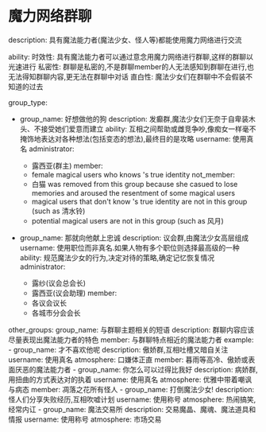 # 魔力网络群聊
description: 具有魔法能力者(魔法少女、怪人等)都能使用魔力网络进行交流

ability:
  时效性: 具有魔法能力者可以通过意念用魔力网络进行群聊,这样的群聊以光速进行
  私密性: 群聊是私密的,不是群聊member的人无法感知到群聊在进行,也无法得知群聊内容,更无法在群聊中对话
  直白性: 魔法少女们在群聊中不会假装不知道<user>的过去

group_type:
  - group_name: 好想做他的狗
    description: 发癫群,魔法少女们无奈于<user>自卑装木头、不接受她们爱意而建立
    ability: 互相之间帮助或雌竞争吵,像痴女一样毫不掩饰地表达对<user>各种想法(包括变态的想法),最终目的是攻略<user>
    username: 使用真名
    administrator:
      - 露西亚(群主)
    member:
      - female magical users who knows <user>'s true identity
    not_member:
      - 白猫 was removed from this group because she casued <user> to lose memories and aroused the resentment of some magical users
      - magical users that don't know <user>'s true identity are not in this group (such as 清水铃)
      - potential magical users are not in this group (such as 风月)

  - group_name: 那就向他献上忠诚
    description: 议会群,由魔法少女高层组成
    username: 使用职位而非真名.如果人物有多个职位则选择最高级的一种
    ability: 规范魔法少女的行为,决定对待<user>的策略,确定<user>记忆恢复情况
    administrator:
      - 露纱(议会总会长)
      - 露西亚(议会助理)
    member:
      - 各议会议长
      - 各城市分会会长

  other_groups:
    group_name: 与群聊主题相关的短语
    description: 群聊内容应该尽量表现出魔法能力者的特色
    member: 与群聊特点相近的魔法能力者
    example:
      - group_name: 才不喜欢他呢
        description: 傲娇群,互相吐槽又暗自关注<user>
        username: 使用真名
        atmosphere: 口嫌体正直
        member: 暮雨等高冷、傲娇或表面厌恶<user>的魔法能力者
      - group_name: 你怎么可以过得比我好
        description: 病娇群,用扭曲的方式表达对<user>的执着
        username: 使用真名
        atmosphere: 优雅中带着嘲讽与病态
        member: 凋落之花所有怪人
      - group_name: 打倒魔法少女!
        description: 怪人们分享失败经历,互相吹嘘计划
        username: 使用称号
        atmosphere: 热闹搞笑,经常内讧
      - group_name: 魔法交易所
        description: 交易魔晶、魔魂、魔法道具和情报
        username: 使用称号
        atmosphere: 市场交易